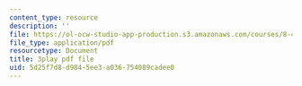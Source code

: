 ```yaml
---
content_type: resource
description: ''
file: https://ol-ocw-studio-app-production.s3.amazonaws.com/courses/8-422-atomic-and-optical-physics-ii-spring-2013/5d25f7d8d9845ee3a036754089cadee0_q5iBqycJuqU.pdf
file_type: application/pdf
resourcetype: Document
title: 3play pdf file
uid: 5d25f7d8-d984-5ee3-a036-754089cadee0
---
```

